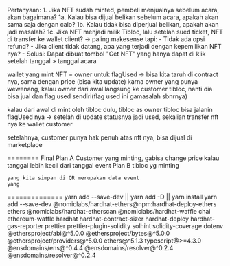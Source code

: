 Pertanyaan:
    1. Jika NFT sudah minted, pembeli menjualnya sebelum acara, akan bagaimana?
        1a. Kalau bisa dijual belikan sebelum acara, apakah akan sama saja dengan calo?
        1b. Kalau tidak bisa diperjual belikan, apakah akan jadi masalah?
        1c. Jika NFT menjadi milik Tibloc, lalu setelah sued ticket, NFT di transfer ke wallet client? -> paling makesense tapi:
            - Tidak ada opsi refund?
            - Jika client tidak datang, apa yang terjadi dengan kepemilikan NFT nya?
                - Solusi: Dapat dibuat tombol "Get NFT" yang hanya dapat di klik setelah tanggal > tanggal acara

wallet yang mint NFT = owner
untuk flagUsed -> bisa kita taruh di contract nya, sama dengan price (bisa kita update)
karna owner yang punya wewenang, kalau owner dari awal langsung ke customer tibloc, nanti dia bisa jual dan flag used sendiri(flag used ini gamasalah sbnrnya)

kalau dari awal di mint oleh tibloc dulu, tibloc as owner
tibloc bisa jalanin flagUsed nya -> setelah di update statusnya jadi used, sekalian transfer nft nya ke wallet customer

setelahnya, customer punya hak penuh atas nft nya, bisa dijual di marketplace 

======== Final
    Plan A
        Customer yang minting, gabisa change price kalau tanggal lebih kecil dari tanggal event
    Plan B
        tibloc yg minting

    yang kita simpan di QR merupakan data event
    yang 

==============
yarn add --save-dev || yarn add -D || yarn install
yarn add --save-dev @nomiclabs/hardhat-ethers@npm:hardhat-deploy-ethers ethers @nomiclabs/hardhat-etherscan @nomiclabs/hardhat-waffle chai ethereum-waffle hardhat hardhat-contract-sizer hardhat-deploy hardhat-gas-reporter prettier prettier-plugin-solidity solhint solidity-coverage dotenv @ethersproject/abi@^5.0.0 @ethersproject/bytes@^5.0.0 @ethersproject/providers@^5.0.0 ethers@^5.1.3 typescript@>=4.3.0 @ensdomains/ens@^0.4.4 @ensdomains/resolver@^0.2.4 @ensdomains/resolver@^0.2.4